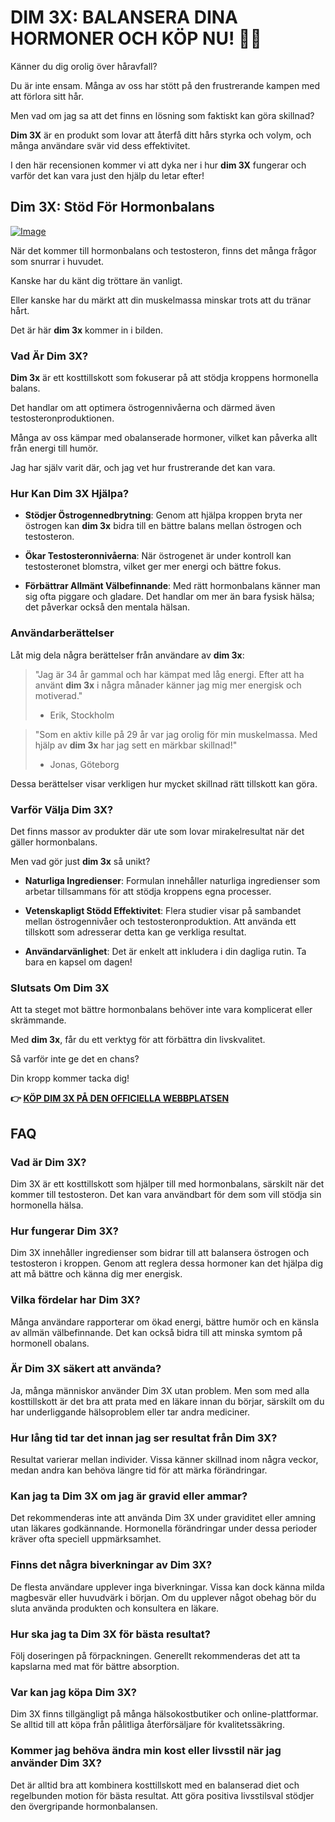 # DIM 3X: BALANSERA DINA HORMONER OCH KÖP NU! 💪✨

Känner du dig orolig över håravfall? 

Du är inte ensam. Många av oss har stött på den frustrerande kampen med att förlora sitt hår.

Men vad om jag sa att det finns en lösning som faktiskt kan göra skillnad? 

**Dim 3X** är en produkt som lovar att återfå ditt hårs styrka och volym, och många användare svär vid dess effektivitet. 

I den här recensionen kommer vi att dyka ner i hur **dim 3X** fungerar och varför det kan vara just den hjälp du letar efter!

## Dim 3X: Stöd För Hormonbalans

[![Image](https://www2.sellhealth.com/237/dim3x_new_5_1.jpg)](https://gchaffi.com/FKPbhIST)

När det kommer till hormonbalans och testosteron, finns det många frågor som snurrar i huvudet.

Kanske har du känt dig tröttare än vanligt.

Eller kanske har du märkt att din muskelmassa minskar trots att du tränar hårt.

Det är här **dim 3x** kommer in i bilden.

### Vad Är Dim 3X?

**Dim 3x** är ett kosttillskott som fokuserar på att stödja kroppens hormonella balans. 

Det handlar om att optimera östrogennivåerna och därmed även testosteronproduktionen.

Många av oss kämpar med obalanserade hormoner, vilket kan påverka allt från energi till humör. 

Jag har själv varit där, och jag vet hur frustrerande det kan vara.

### Hur Kan Dim 3X Hjälpa?

- **Stödjer Östrogennedbrytning**: Genom att hjälpa kroppen bryta ner östrogen kan **dim 3x** bidra till en bättre balans mellan östrogen och testosteron.
  
- **Ökar Testosteronnivåerna**: När östrogenet är under kontroll kan testosteronet blomstra, vilket ger mer energi och bättre fokus.
  
- **Förbättrar Allmänt Välbefinnande**: Med rätt hormonbalans känner man sig ofta piggare och gladare. Det handlar om mer än bara fysisk hälsa; det påverkar också den mentala hälsan.

### Användarberättelser

Låt mig dela några berättelser från användare av **dim 3x**:

> "Jag är 34 år gammal och har kämpat med låg energi. Efter att ha använt **dim 3x** i några månader känner jag mig mer energisk och motiverad." 
> - Erik, Stockholm

> "Som en aktiv kille på 29 år var jag orolig för min muskelmassa. Med hjälp av **dim 3x** har jag sett en märkbar skillnad!" 
> - Jonas, Göteborg

Dessa berättelser visar verkligen hur mycket skillnad rätt tillskott kan göra.

### Varför Välja Dim 3X?

Det finns massor av produkter där ute som lovar mirakelresultat när det gäller hormonbalans. 

Men vad gör just **dim 3x** så unikt? 

- **Naturliga Ingredienser**: Formulan innehåller naturliga ingredienser som arbetar tillsammans för att stödja kroppens egna processer.
  
- **Vetenskapligt Stödd Effektivitet**: Flera studier visar på sambandet mellan östrogennivåer och testosteronproduktion. Att använda ett tillskott som adresserar detta kan ge verkliga resultat.
  
- **Användarvänlighet**: Det är enkelt att inkludera i din dagliga rutin. Ta bara en kapsel om dagen!

### Slutsats Om Dim 3X

Att ta steget mot bättre hormonbalans behöver inte vara komplicerat eller skrämmande. 

Med **dim 3x**, får du ett verktyg för att förbättra din livskvalitet.

Så varför inte ge det en chans? 

Din kropp kommer tacka dig!



**👉 [KÖP DIM 3X PÅ DEN OFFICIELLA WEBBPLATSEN](https://gchaffi.com/FKPbhIST)**

## FAQ

### Vad är Dim 3X?
Dim 3X är ett kosttillskott som hjälper till med hormonbalans, särskilt när det kommer till testosteron. Det kan vara användbart för dem som vill stödja sin hormonella hälsa.

### Hur fungerar Dim 3X?
Dim 3X innehåller ingredienser som bidrar till att balansera östrogen och testosteron i kroppen. Genom att reglera dessa hormoner kan det hjälpa dig att må bättre och känna dig mer energisk.

### Vilka fördelar har Dim 3X?
Många användare rapporterar om ökad energi, bättre humör och en känsla av allmän välbefinnande. Det kan också bidra till att minska symtom på hormonell obalans.

### Är Dim 3X säkert att använda?
Ja, många människor använder Dim 3X utan problem. Men som med alla kosttillskott är det bra att prata med en läkare innan du börjar, särskilt om du har underliggande hälsoproblem eller tar andra mediciner.

### Hur lång tid tar det innan jag ser resultat från Dim 3X?
Resultat varierar mellan individer. Vissa känner skillnad inom några veckor, medan andra kan behöva längre tid för att märka förändringar.

### Kan jag ta Dim 3X om jag är gravid eller ammar?
Det rekommenderas inte att använda Dim 3X under graviditet eller amning utan läkares godkännande. Hormonella förändringar under dessa perioder kräver ofta speciell uppmärksamhet.

### Finns det några biverkningar av Dim 3X?
De flesta användare upplever inga biverkningar. Vissa kan dock känna milda magbesvär eller huvudvärk i början. Om du upplever något obehag bör du sluta använda produkten och konsultera en läkare.

### Hur ska jag ta Dim 3X för bästa resultat?
Följ doseringen på förpackningen. Generellt rekommenderas det att ta kapslarna med mat för bättre absorption.

### Var kan jag köpa Dim 3X?
Dim 3X finns tillgängligt på många hälsokostbutiker och online-plattformar. Se alltid till att köpa från pålitliga återförsäljare för kvalitetssäkring.

### Kommer jag behöva ändra min kost eller livsstil när jag använder Dim 3X?
Det är alltid bra att kombinera kosttillskott med en balanserad diet och regelbunden motion för bästa resultat. Att göra positiva livsstilsval stödjer den övergripande hormonbalansen.